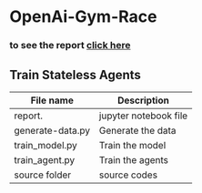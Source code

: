 # OpenAi-Gym-Race

### to see the report [click here](https://github.com/shahryary/OpenAi-Gym-Race/blob/main/source/report.ipynb)
## Train Stateless Agents


| File name     | Description          | 
|-----------------|-----------------------|
| report.             | jupyter notebook file |
| generate-data.py | Generate the data  |
| train_model.py   | Train the model   |
| train_agent.py   | Train the agents |
| source folder    | source codes |